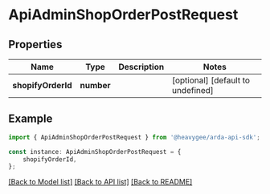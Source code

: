 # ApiAdminShopOrderPostRequest


## Properties

Name | Type | Description | Notes
------------ | ------------- | ------------- | -------------
**shopifyOrderId** | **number** |  | [optional] [default to undefined]

## Example

```typescript
import { ApiAdminShopOrderPostRequest } from '@heavygee/arda-api-sdk';

const instance: ApiAdminShopOrderPostRequest = {
    shopifyOrderId,
};
```

[[Back to Model list]](../README.md#documentation-for-models) [[Back to API list]](../README.md#documentation-for-api-endpoints) [[Back to README]](../README.md)
